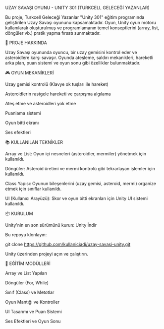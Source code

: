 UZAY SAVAŞI OYUNU - UNITY 301 (TURKCELL GELECEĞİ YAZANLAR)

Bu proje, Turkcell Geleceği Yazanlar "Unity 301" eğitim programında geliştirilen Uzay Savaşı oyununu kapsamaktadır. Oyun, Unity oyun motoru kullanılarak oluşturulmuş ve programlamanın temel konseptlerini (array, list, döngüler vb.) pratik yapma fırsatı sunmaktadır.

🚀 PROJE HAKKINDA

Uzay Savaşı oyununda oyuncu, bir uzay gemisini kontrol eder ve asteroidlere karşı savaşır. Oyunda ateşleme, saldırı mekanikleri, hareketli arka plan, puan sistemi ve oyun sonu gibi özellikler bulunmaktadır.

🎮 OYUN MEKANİKLERİ

Uzay gemisi kontrolü (Klavye ok tuşları ile hareket)

Asteroidlerin rastgele hareketi ve çarpışma algılama

Ateş etme ve asteroidleri yok etme

Puanlama sistemi

Oyun bitti ekranı

Ses efektleri

📚 KULLANILAN TEKNİKLER

Array ve List: Oyun içi nesneleri (asteroidler, mermiler) yönetmek için kullanıldı.

Döngüler: Asteroid üretimi ve mermi kontrolü gibi tekrarlayan işlemler için kullanıldı.

Class Yapısı: Oyunun bileşenlerini (uzay gemisi, asteroid, mermi) organize etmek için sınıflar kullanıldı.

UI (Kullanıcı Arayüzü): Skor ve oyun bitti ekranları için Unity UI sistemi kullanıldı.

📦 KURULUM

Unity'nin en son sürümünü kurun: Unity İndir

Bu repoyu klonlayın:

git clone https://github.com/kullaniciadi/uzay-savasi-unity.git

Unity üzerinden projeyi açın ve çalıştırın.

📄 EĞİTİM MODÜLLERİ

Array ve List Yapıları

Döngüler (For, While)

Sınıf (Class) ve Metotlar

Oyun Mantığı ve Kontroller

UI Tasarımı ve Puan Sistemi

Ses Efektleri ve Oyun Sonu
